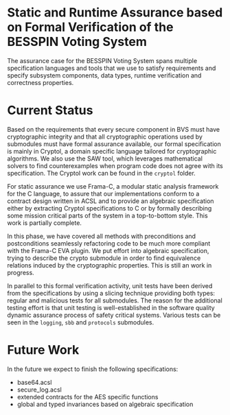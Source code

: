# Static and Runtime Assurance based on Formal Verification of the BESSPIN Voting System

The assurance case for the BESSPIN Voting System spans multiple
specification languages and tools that we use to satisfy requirements
and specify subsystem components, data types, runtime verification and
correctness properties.

# Current Status

Based on the requirements that every secure component in BVS must have
cryptographic integrity and that all cryptographic operations used by
submodules must have formal assurance available, our formal
specification is mainly in Cryptol, a domain specific language tailored
for cryptographic algorithms. We also use the SAW tool, which leverages
mathematical solvers to find counterexamples when program code does not
agree with its specification. The Cryptol work can be found in the
`cryptol` folder.

For static assurance we use Frama-C, a modular static analysis framework
for the C language, to assure that our implementations conform to a
contract design written in ACSL and to provide an algebraic
specification either by extracting Cryptol specifications to C or by
formally describing some mission critical parts of the system in a
top-to-bottom style. This work is partially complete.

In this phase, we have covered all methods with preconditions and
postconditions seamlessly refactoring code to be much more compliant
with the Frama-C EVA plugin. We put effort into algebraic specification,
trying to describe the crypto submodule in order to find equivalence
relations induced by the cryptographic properties. This is still an work
in progress.

In parallel to this formal verification activity, unit tests have been
derived from the specifications by using a slicing technique providing
both types: regular and malicious tests for all submodules. The reason
for the additional testing effort is that unit testing is
well-established in the software quality dynamic assurance process of
safety critical systems. Various tests can be seen in the `logging`,
`sbb` and `protocols` submodules.

# Future Work

In the future we expect to finish the following specifications: 
- base64.acsl 
- secure_log.acsl 
- extended contracts for the AES specific functions 
- global and typed invariances based on algebraic specification
